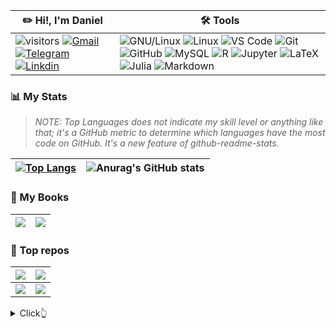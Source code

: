 | ✏️ **Hi!, I'm Daniel**| **🛠️ Tools**  |
|---------------------|--------------|  
| ![visitors](https://visitor-badge.glitch.me/badge?page_id=daniel-rojsanch.daniel-rojsanch&left_color=yellow&right_color=blue) [![Gmail](https://img.shields.io/badge/drojass003@gmail.com-black?style=flat-square&logo=gmail)]() [![Telegram](https://img.shields.io/badge/-@daniel__rojsanch-blue?style=flat-square&logo=telegram&logoColor=white)](https://t.me/daniel_rojsanch) [![Linkdin](https://img.shields.io/badge/Linkedin-blue?style=flat-square&logo=linkedin)]() | ![GNU/Linux](https://img.shields.io/badge/Linux-FCC624?style=flat-square&logo=linux&logoColor=black) ![Linux](https://img.shields.io/badge/Manjaro-45B39D?style=flat-square&logo=manjaro&logoColor=000b41) ![VS Code](https://img.shields.io/badge/-VS%20Code-2E86C1?style=flat-square&logo=visual-studio-code) ![Git](https://img.shields.io/badge/-Git-181717?style=flat-square&logo=git) ![GitHub](https://img.shields.io/badge/-GitHub-181717?style=flat-square&logo=github) ![MySQL](https://img.shields.io/badge/-MySQL-D5D8DC?style=flat-square&logo=mysql) ![R](https://img.shields.io/badge/R-2E86C1?style=flat-square&logo=R) ![Jupyter](https://img.shields.io/badge/jupyter%20Lab-D35400?style=flat-square&logo=jupyter&logoColor=white) ![LaTeX](https://img.shields.io/badge/LaTeX-28B463?style=flat-square&logo=LaTeX) ![Julia](https://img.shields.io/badge/Julia-E8EAF6?style=flat-square&logo=Julia&logoColor=28B463) ![Markdown](https://img.shields.io/badge/Markdown-black?style=flat-square&logo=Markdown)|


### :bar_chart: My Stats

> *NOTE: Top Languages does not indicate my skill level or anything like that; it's a GitHub metric to determine which languages have the most code on GitHub. It's a new feature of github-readme-stats.*

| [![Top Langs](https://github-readme-stats-goku.vercel.app/api/top-langs/?username=daniel-rojsanch&layout=compact&theme=codeSTACKr&hide=jupyter%20notebook,html,css)](https://github.com/anuraghazra/github-readme-stats) | ![Anurag's GitHub stats](https://github-readme-stats-goku.vercel.app/api?username=daniel-rojsanch&show_icons=true&theme=aura) |
|-----|-----|
<!--[](./profile-3d-contrib/profile-season-animate.svg)-->

### 📙 My Books

|[![](https://github-readme-stats-goku.vercel.app/api/pin/?username=daniel-rojsanch&repo=50-Ejemplos-Graficos-con-R&theme=codeSTACKr&show_icons=true)](https://daniel-rojsanch.github.io/50-Ejemplos-Graficos-con-R/intro.html)|[![](https://github-readme-stats-goku.vercel.app/api/pin/?username=daniel-rojsanch&repo=Statistics-with-Julia&theme=codeSTACKr&show_icons=true)](https://daniel-rojsanch.github.io/Statistics-with-Julia/intro.html)|
|---|---|


### 🚀 Top repos
| [![](https://github-readme-stats-goku.vercel.app/api/pin/?username=daniel-rojsanch&repo=my-shinyApps&theme=codeSTACKr&show_icons=true&show_owner=true)](https://github.com/daniel-rojsanch/my-shinyApps) | [![](https://github-readme-stats-goku.vercel.app/api/pin/?username=daniel-rojsanch&repo=Statistics-with-R&theme=codeSTACKr&show_icons=true&show_owner=true)](https://github.com/daniel-rojsanch/Statistics-with-R) |
|---------|--------|
| [![](https://github-readme-stats-goku.vercel.app/api/pin/?username=daniel-rojsanch&repo=XfceConf&theme=codeSTACKr&show_icons=true&show_owner=true)](https://github.com/daniel-rojsanch/XfceConf) | [![](https://github-readme-stats-goku.vercel.app/api/pin/?username=daniel-rojsanch&repo=Gallery-R&theme=codeSTACKr&show_icons=true&show_owner=true)](https://github.com/daniel-rojsanch/GraficosR) |


<details>
  <summary>Click👆</summary>
  <pre>
  🤷‍♂️
  </pre>
</details>
